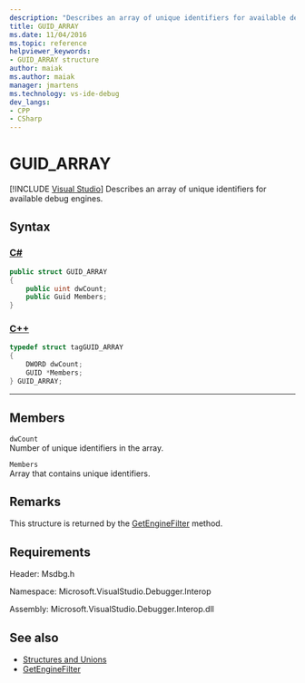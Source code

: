 ```yaml
---
description: "Describes an array of unique identifiers for available debug engines."
title: GUID_ARRAY
ms.date: 11/04/2016
ms.topic: reference
helpviewer_keywords:
- GUID_ARRAY structure
author: maiak
ms.author: maiak
manager: jmartens
ms.technology: vs-ide-debug
dev_langs:
- CPP
- CSharp
---
```

# GUID_ARRAY

 [!INCLUDE [Visual Studio](~/includes/applies-to-version/vs-windows-only.md)]
Describes an array of unique identifiers for available debug engines.

## Syntax

### [C#](#tab/csharp)
```csharp
public struct GUID_ARRAY
{
    public uint dwCount;
    public Guid Members;
}
```
### [C++](#tab/cpp)
```cpp
typedef struct tagGUID_ARRAY
{
    DWORD dwCount;
    GUID *Members;
} GUID_ARRAY;
```
---

## Members
`dwCount`\
Number of unique identifiers in the array.

`Members`\
Array that contains unique identifiers.

## Remarks
This structure is returned by the [GetEngineFilter](../../../extensibility/debugger/reference/idebugprocess3-getenginefilter.md) method.

## Requirements
Header: Msdbg.h

Namespace: Microsoft.VisualStudio.Debugger.Interop

Assembly: Microsoft.VisualStudio.Debugger.Interop.dll

## See also
- [Structures and Unions](../../../extensibility/debugger/reference/structures-and-unions.md)
- [GetEngineFilter](../../../extensibility/debugger/reference/idebugprocess3-getenginefilter.md)
